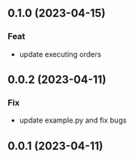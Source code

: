 ## 0.1.0 (2023-04-15)

### Feat

- update executing orders

## 0.0.2 (2023-04-11)

### Fix

- update example.py and fix bugs

## 0.0.1 (2023-04-11)
